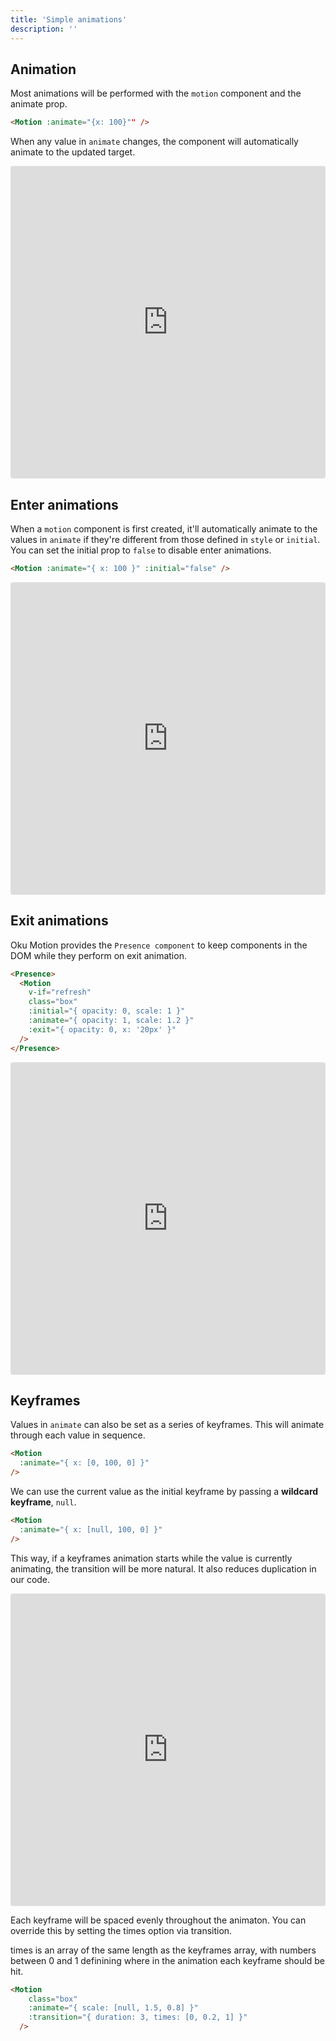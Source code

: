 ```yaml
---
title: 'Simple animations'
description: ''
---
```


## Animation

Most animations will be performed with the `motion` component and the animate prop.

```html
<Motion :animate="{x: 100}"" />
```

When any value in `animate` changes, the component will automatically animate to the updated target.

<iframe
  src="https://stackblitz.com/edit/vitejs-vite-wmhgda?embed=1&file=src%2FDemo.vue&hideExplorer=1&hideNavigation=1&view=preview"
  style="width:100%; height:500px; border:0; border-radius: 4px; overflow:hidden;"
></iframe>

## Enter animations

When a `motion` component is first created, it'll automatically animate to the values in `animate` if they're different from those defined in `style` or `initial`. You can set the initial prop to `false` to disable enter animations.

```html
<Motion :animate="{ x: 100 }" :initial="false" />
```

<iframe
  src="https://stackblitz.com/edit/vitejs-vite-aqkuft?embed=1&file=src%2Ftemplate%2FRefresh.vue&hideExplorer=1&hideNavigation=1&view=preview"
  style="width:100%; height:500px; border:0; border-radius: 4px; overflow:hidden;"
></iframe>

## Exit animations

Oku Motion provides the `Presence component` to keep components in the DOM while they perform on exit animation.

```html
<Presence>
  <Motion
    v-if="refresh"
    class="box"
    :initial="{ opacity: 0, scale: 1 }"
    :animate="{ opacity: 1, scale: 1.2 }"
    :exit="{ opacity: 0, x: '20px' }"
  />
</Presence>
```

<iframe
  src="https://stackblitz.com/edit/vitejs-vite-gphfvx?embed=1&file=src%2FApp.vue&hideExplorer=1&hideNavigation=1&view=preview"
  style="width:100%; height:500px; border:0; border-radius: 4px; overflow:hidden;"
></iframe>

## Keyframes

Values in `animate` can also be set as a series of keyframes. This will animate through each value in sequence.

```html
<Motion
  :animate="{ x: [0, 100, 0] }"
/>
```

<!-- <iframe
  src="https://stackblitz.com/edit/vitejs-vite-bqgiwz?embed=1&file=src%2FDemo.vue&hideExplorer=1&hideNavigation=1&view=preview"
  style="width:100%; height:500px; border:0; border-radius: 4px; overflow:hidden;"
></iframe> -->

We can use the current value as the initial keyframe by passing a **wildcard keyframe**, `null`.

```html
<Motion
  :animate="{ x: [null, 100, 0] }"
/>
```

This way, if a keyframes animation starts while the value is currently animating, the transition will be more natural. It also reduces duplication in our code.

<iframe
  src="https://stackblitz.com/edit/vitejs-vite-qwnt8k?embed=1&file=src%2FDemo.vue&hideExplorer=1&hideNavigation=1&view=preview"
  style="width:100%; height:500px; border:0; border-radius: 4px; overflow:hidden;"
></iframe>

Each keyframe will be spaced evenly throughout the animaton. You can override this by setting the times option via transition.

times is an array of the same length as the keyframes array, with numbers between 0 and 1 definining where in the animation each keyframe should be hit.

```html
<Motion
    class="box"
    :animate="{ scale: [null, 1.5, 0.8] }"
    :transition="{ duration: 3, times: [0, 0.2, 1] }"
  />
```
